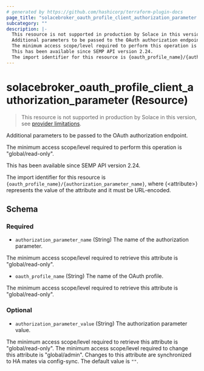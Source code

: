 ```yaml
---
# generated by https://github.com/hashicorp/terraform-plugin-docs
page_title: "solacebroker_oauth_profile_client_authorization_parameter Resource - solacebroker"
subcategory: ""
description: |-
  This resource is not supported in production by Solace in this version, see provider limitations.
  Additional parameters to be passed to the OAuth authorization endpoint.
  The minimum access scope/level required to perform this operation is "global/read-only".
  This has been available since SEMP API version 2.24.
  The import identifier for this resource is {oauth_profile_name}/{authorization_parameter_name}, where {&lt;attribute&gt;} represents the value of the attribute and it must be URL-encoded.
---
```


# solacebroker_oauth_profile_client_authorization_parameter (Resource)

> This resource is not supported in production by Solace in this version, see [provider limitations](https://registry.terraform.io/providers/solaceproducts/solacebrokerappliance/latest/docs#limitations).

Additional parameters to be passed to the OAuth authorization endpoint.



The minimum access scope/level required to perform this operation is "global/read-only".

This has been available since SEMP API version 2.24.

The import identifier for this resource is `{oauth_profile_name}/{authorization_parameter_name}`, where {&lt;attribute&gt;} represents the value of the attribute and it must be URL-encoded.



<!-- schema generated by tfplugindocs -->
## Schema

### Required

- `authorization_parameter_name` (String) The name of the authorization parameter.

The minimum access scope/level required to retrieve this attribute is "global/read-only".
- `oauth_profile_name` (String) The name of the OAuth profile.

The minimum access scope/level required to retrieve this attribute is "global/read-only".

### Optional

- `authorization_parameter_value` (String) The authorization parameter value.

The minimum access scope/level required to retrieve this attribute is "global/read-only". The minimum access scope/level required to change this attribute is "global/admin". Changes to this attribute are synchronized to HA mates via config-sync. The default value is `""`.
